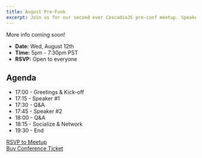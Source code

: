 ```yaml
---
title: August Pre-Funk
excerpt: Join us for our second ever CascadiaJS pre-conf meetup. Speakers TBD.
---
```

More info coming soon!

* **Date:** Wed, August 12th
* **Time:** 5pm - 7:30pm PST
* **RSVP:** Open to everyone

## Agenda

* 17:00 - Greetings & Kick-off
* 17:15 - Speaker #1
* 17:30 - Q&A
* 17:45 - Speaker #2
* 18:00 - Q&A
* 18:15 - Socialize & Network
* 19:30 - End

<div class="cta"><a href="https://ti.to/event-loop/cjs20-august-prefunk">RSVP to Meetup</a></div>

<div class="cta"><a href="https://ti.to/event-loop/cascadiajs-2020/">Buy Conference Ticket</a></div>
